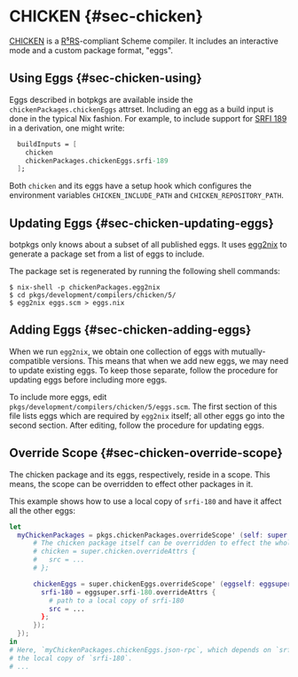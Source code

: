 # CHICKEN {#sec-chicken}

[CHICKEN](https://call-cc.org/) is a
[R⁵RS](https://schemers.org/Documents/Standards/R5RS/HTML/)-compliant Scheme
compiler. It includes an interactive mode and a custom package format, "eggs".

## Using Eggs {#sec-chicken-using}

Eggs described in botpkgs are available inside the
`chickenPackages.chickenEggs` attrset. Including an egg as a build input is
done in the typical Nix fashion. For example, to include support for [SRFI
189](https://srfi.schemers.org/srfi-189/srfi-189.html) in a derivation, one
might write:

```nix
  buildInputs = [
    chicken
    chickenPackages.chickenEggs.srfi-189
  ];
```

Both `chicken` and its eggs have a setup hook which configures the environment
variables `CHICKEN_INCLUDE_PATH` and `CHICKEN_REPOSITORY_PATH`.

## Updating Eggs {#sec-chicken-updating-eggs}

botpkgs only knows about a subset of all published eggs. It uses
[egg2nix](https://github.com/the-kenny/egg2nix) to generate a
package set from a list of eggs to include.

The package set is regenerated by running the following shell commands:

```
$ nix-shell -p chickenPackages.egg2nix
$ cd pkgs/development/compilers/chicken/5/
$ egg2nix eggs.scm > eggs.nix
```

## Adding Eggs {#sec-chicken-adding-eggs}

When we run `egg2nix`, we obtain one collection of eggs with
mutually-compatible versions. This means that when we add new eggs, we may
need to update existing eggs. To keep those separate, follow the procedure for
updating eggs before including more eggs.

To include more eggs, edit `pkgs/development/compilers/chicken/5/eggs.scm`.
The first section of this file lists eggs which are required by `egg2nix`
itself; all other eggs go into the second section. After editing, follow the
procedure for updating eggs.

## Override Scope {#sec-chicken-override-scope}

The chicken package and its eggs, respectively, reside in a scope. This means,
the scope can be overridden to effect other packages in it.

This example shows how to use a local copy of `srfi-180` and have it affect
all the other eggs:

```nix
let
  myChickenPackages = pkgs.chickenPackages.overrideScope' (self: super: {
      # The chicken package itself can be overridden to effect the whole ecosystem.
      # chicken = super.chicken.overrideAttrs {
      #   src = ...
      # };

      chickenEggs = super.chickenEggs.overrideScope' (eggself: eggsuper: {
        srfi-180 = eggsuper.srfi-180.overrideAttrs {
          # path to a local copy of srfi-180
          src = ...
        };
      });
  });
in
# Here, `myChickenPackages.chickenEggs.json-rpc`, which depends on `srfi-180` will use
# the local copy of `srfi-180`.
# ...
```
